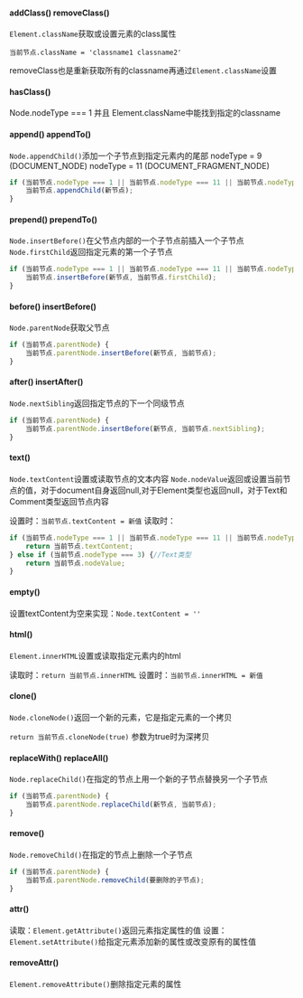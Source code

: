 #### addClass() removeClass()

`Element.className`获取或设置元素的class属性

`当前节点.className = 'classname1 classname2'`

removeClass也是重新获取所有的classname再通过`Element.className`设置

#### hasClass()

Node.nodeType === 1 并且 Element.className中能找到指定的classname

#### append() appendTo()

`Node.appendChild()`添加一个子节点到指定元素内的尾部
nodeType = 9 (DOCUMENT_NODE)
nodeType = 11 (DOCUMENT_FRAGMENT_NODE)

```javascript
if (当前节点.nodeType === 1 || 当前节点.nodeType === 11 || 当前节点.nodeType === 9) {
    当前节点.appendChild(新节点);
}
```

#### prepend() prependTo()

`Node.insertBefore()`在父节点内部的一个子节点前插入一个子节点
`Node.firstChild`返回指定元素的第一个子节点

```javascript
if (当前节点.nodeType === 1 || 当前节点.nodeType === 11 || 当前节点.nodeType === 9) {
    当前节点.insertBefore(新节点, 当前节点.firstChild);
}
```

#### before() insertBefore()

`Node.parentNode`获取父节点

```javascript
if (当前节点.parentNode) {
    当前节点.parentNode.insertBefore(新节点, 当前节点);
}
```

#### after() insertAfter()

`Node.nextSibling`返回指定节点的下一个同级节点

```javascript
if (当前节点.parentNode) {
    当前节点.parentNode.insertBefore(新节点, 当前节点.nextSibling);
}
```

#### text()

`Node.textContent`设置或读取节点的文本内容
`Node.nodeValue`返回或设置当前节点的值，对于document自身返回null,对于Element类型也返回null，对于Text和Comment类型返回节点内容

设置时：`当前节点.textContent = 新值`
读取时：
```javascript
if (当前节点.nodeType === 1 || 当前节点.nodeType === 11 || 当前节点.nodeType === 9) {
    return 当前节点.textContent;
} else if (当前节点.nodeType === 3) {//Text类型
    return 当前节点.nodeValue;
}
```

#### empty()

设置textContent为空来实现：`Node.textContent = ''`

#### html()

`Element.innerHTML`设置或读取指定元素内的html

读取时：`return 当前节点.innerHTML`
设置时：`当前节点.innerHTML = 新值`

#### clone()

`Node.cloneNode()`返回一个新的元素，它是指定元素的一个拷贝

`return 当前节点.cloneNode(true)` 参数为true时为深拷贝

#### replaceWith() replaceAll()

`Node.replaceChild()`在指定的节点上用一个新的子节点替换另一个子节点

```javascript
if (当前节点.parentNode) {
    当前节点.parentNode.replaceChild(新节点, 当前节点);
}
```

#### remove()

`Node.removeChild()`在指定的节点上删除一个子节点

```javascript
if (当前节点.parentNode) {
    当前节点.parentNode.removeChild(要删除的子节点);
}
```

#### attr()

读取：`Element.getAttribute()`返回元素指定属性的值
设置：`Element.setAttribute()`给指定元素添加新的属性或改变原有的属性值

#### removeAttr()

`Element.removeAttribute()`删除指定元素的属性

